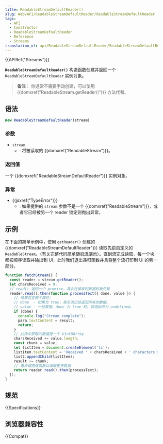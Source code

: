 ```yaml
---
title: ReadableStreamDefaultReader()
slug: Web/API/ReadableStreamDefaultReader/ReadableStreamDefaultReader
tags:
  - API
  - Constructor
  - ReadableStreamDefaultReader
  - Reference
  - Streams
translation_of: api/ReadableStreamDefaultReader/ReadableStreamDefaultReader
---
```

{{APIRef("Streams")}}

**`ReadableStreamDefaultReader()`** 构造函数创建并返回一个 `ReadableStreamDefaultReader` 实例对象。

> **备注：** 你通常不需要手动创建，可以使用 {{domxref("ReadableStream.getReader()")}} 方法代替。

## 语法

```js
new ReadableStreamDefaultReader(stream)
```

### 参数

- `stream`
  - : 将被读取的 {{domxref("ReadableStream")}}。

### 返回值

一个 {{domxref("ReadableStreamDefaultReader")}} 实例对象。

### 异常

- {{jsxref("TypeError")}}
  - : 如果提供的 `stream` 参数不是一个 {{domxref("ReadableStream")}}，或者它已经被另一个 reader 锁定则抛出异常。

## 示例

在下面的简单示例中，使用 `getReader()` 创建的 {{domxref("ReadableStreamDefaultReader")}} 读取先前自定义的 `ReadableStream`。（有关完整代码[简单随机流演示](https://mdn.github.io/dom-examples/streams/simple-random-stream/)）。直到流完成读取，每一个块都按顺序读取并输出到 UI，此时我们退出递归函数并且将整个流打印到 UI 的另一部分。

```js
function fetchStream() {
  const reader = stream.getReader();
  let charsReceived = 0;
  // read() 返回一个 promise，其会在接收到数据时被兑现
  reader.read().then(function processText({ done, value }) {
    // 结果包含两个属性:
    // done  - 如果为 true，表示流已经返回所有的数据。
    // value - 一些数据，done 为 true 时，其值始终为 undefined。
    if (done) {
      console.log("Stream complete");
      para.textContent = result;
      return;
    }
    // 从流中获取的数据是一个 Uint8Array
    charsReceived += value.length;
    const chunk = value;
    let listItem = document.createElement('li');
    listItem.textContent = 'Received ' + charsReceived + ' characters so far. Current chunk = ' + chunk;
    list2.appendChild(listItem);
    result += chunk;
    // 再次调用该函数以读取更多数据
    return reader.read().then(processText);
  });
}
```

## 规范

{{Specifications}}

## 浏览器兼容性

{{Compat}}

